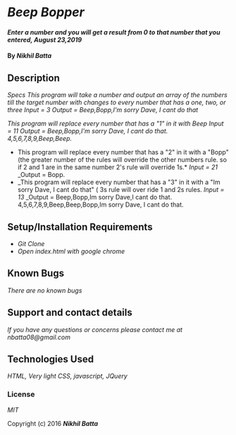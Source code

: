 # _Beep Bopper_

#### _Enter a number and you will get a result from 0 to that number that you entered, August 23,2019_

#### By _Nikhil Batta_

## Description

_Specs_
_This program will take a number and output an array of the  numbers till the target number with changes to every number that has a one, two, or three_
*Input = 3*
*Output = Beep,Bopp,I'm sorry Dave, I cant do that*

*This program will replace every number that has a "1" in it with Beep*
*Input  = 11*
*Output = Beep,Bopp,I'm sorry Dave, I cant do that. 4,5,6,7,8,9,Beep,Beep.*
* This program will replace every number that has a "2" in it with a "Bopp"(the greater number of the rules will override the other numbers rule. so if 2 and 1 are in the same number 2's rule will override 1s.*
_Input = 21_
_Output = Bopp.
* _This program will replace every number that has a "3" in it with a "Im sorry Dave, I cant do that" ( 3s rule will over ride 1 and 2s rules. 
_Input = 13_
_Output = Beep,Bopp,Im sorry Dave,I cant do that. 4,5,6,7,8,9,Beep,Beep,Bopp,Im sorry Dave, I cant do that.
## Setup/Installation Requirements

* _Git Clone_
* _Open index.html with google chrome_

## Known Bugs

_There are no known bugs_

## Support and contact details

_If you have any questions or concerns please contact me at nbatta08@gmail.com_

## Technologies Used

_HTML, Very light CSS, javascript, JQuery_

### License

*MIT*

Copyright (c) 2016 **_Nikhil Batta_**
